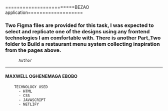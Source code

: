 ========================BEZAO application===================

### Two Figma files are provided for this task, I was expected to select and replicate one of the designs using any frontend technologies I am comfortable with. There is another Part_Two folder to Build a restaurant menu system collecting inspiration from the pages above.



          Author
--------------------------                   
#### MAXWELL OGHENEMAGA EBOBO

        TECHNOLOGY USED
          - HTML
          - CSS
          - JAVASCRIPT
          - NETLIFY
                        
                        
                        
                        
